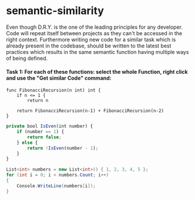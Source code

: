 # semantic-similarity

Even though D.R.Y. is the one of the leading principles for any developer. Code will repeat itself between projects as they can't be accessed in the right context. Furthermore writing new code for a similar task which is already present in the codebase, should be written to the latest best practices which results in the same semantic function having multiple ways of being defined.

#### Task 1: For each of these functions: select the whole Function, right click and use the "Get similar Code" command:

```Golang
func FibonacciRecursion(n int) int {
    if n <= 1 {
        return n
    
    return FibonacciRecursion(n-1) + FibonacciRecursion(n-2)
}
```

```Javascript
private bool IsEven(int number) {
    if (number == 1) {
        return false;
    } else {
        return !IsEven(number - 1);
    }
}
```

```C#
List<int> numbers = new List<int>() { 1, 2, 3, 4, 5 };
for (int i = 0; i < numbers.Count; i++)
{
    Console.WriteLine(numbers[i]);
}
```